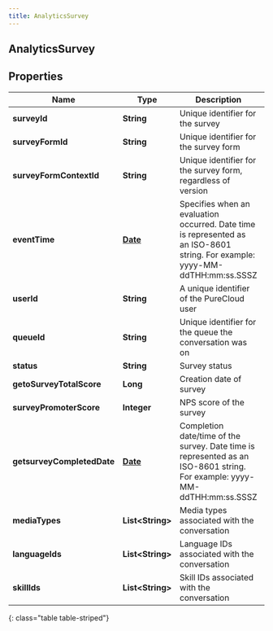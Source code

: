 ```yaml
---
title: AnalyticsSurvey
---
```

## AnalyticsSurvey


## Properties

| Name | Type | Description | Notes |
| ------------ | ------------- | ------------- | ------------- |
| **surveyId** | **String** | Unique identifier for the survey |  [optional] |
| **surveyFormId** | **String** | Unique identifier for the survey form |  [optional] |
| **surveyFormContextId** | **String** | Unique identifier for the survey form, regardless of version |  [optional] |
| **eventTime** | [**Date**](Date.html) | Specifies when an evaluation occurred. Date time is represented as an ISO-8601 string. For example: yyyy-MM-ddTHH:mm:ss.SSSZ |  [optional] |
| **userId** | **String** | A unique identifier of the PureCloud user |  [optional] |
| **queueId** | **String** | Unique identifier for the queue the conversation was on |  [optional] |
| **status** | **String** | Survey status |  [optional] |
| **getoSurveyTotalScore** | **Long** | Creation date of survey |  [optional] |
| **surveyPromoterScore** | **Integer** | NPS score of the survey |  [optional] |
| **getsurveyCompletedDate** | [**Date**](Date.html) | Completion date/time of the survey. Date time is represented as an ISO-8601 string. For example: yyyy-MM-ddTHH:mm:ss.SSSZ |  [optional] |
| **mediaTypes** | **List&lt;String&gt;** | Media types associated with the conversation |  [optional] |
| **languageIds** | **List&lt;String&gt;** | Language IDs associated with the conversation |  [optional] |
| **skillIds** | **List&lt;String&gt;** | Skill IDs associated with the conversation |  [optional] |
{: class="table table-striped"}



